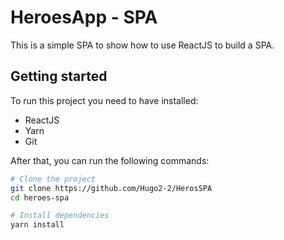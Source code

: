 # HeroesApp - SPA

This is a simple SPA to show how to use ReactJS to build a SPA.

## Getting started

To run this project you need to have installed:

- ReactJS
- Yarn
- Git

After that, you can run the following commands:

```bash
# Clone the project
git clone https://github.com/Hugo2-2/HerosSPA
cd heroes-spa

# Install dependencies
yarn install

